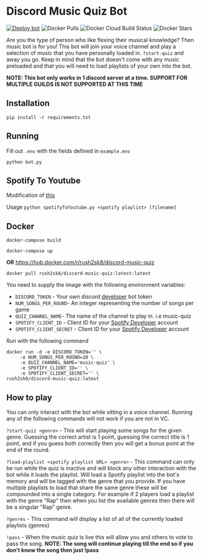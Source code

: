 # Discord Music Quiz Bot

[![Deploy bot](https://github.com/rushadantia/Discord-Music-Quiz/actions/workflows/main.yml/badge.svg?branch=master)](https://github.com/rushadantia/Discord-Music-Quiz/actions/workflows/main.yml) ![Docker Pulls](https://img.shields.io/docker/pulls/rush2sk8/discord-music-quiz) ![Docker Cloud Build Status](https://img.shields.io/docker/cloud/build/rush2sk8/discord-music-quiz) ![Docker Stars](https://img.shields.io/docker/stars/rush2sk8/discord-music-quiz) 

Are you the type of person who like flexing their musical knowledge? Then music bot is for you! This bot will join your voice channel and play a selection of music that you have personally loaded in. `?start-quiz` and away you go. Keep in mind that the bot doesn't come with any music preloaded and that you will need to load playlists of your own into the bot. 

**NOTE: This bot only works in 1 discord server at a time. SUPPORT FOR MULTIPLE GUILDS IS NOT SUPPORTED AT THIS TIME**

## Installation

`pip install -r requirements.txt`

## Running

Fill out `.env` with the fields defined in `example.env`

`python bot.py`

## Spotify To Youtube

Modification of [this](https://github.com/saulojoab/Spotify-To-Youtube)

Usage `python spotifyToYoutube.py <spotify playlist> [filename]`


## Docker 
`docker-compose build`

`docker-compose up`

**OR**
https://hub.docker.com/r/rush2sk8/discord-music-quiz

`docker pull rush2sk8/discord-music-quiz:latest:latest`

You need to supply the image with the following environment variables:

* `DISCORD_TOKEN` - Your own discord [developer](https://discord.com/developers/applications) bot token 
* `NUM_SONGS_PER_ROUND`- An integer representing the number of songs per game
* `QUIZ_CHANNEL_NAME`- The name of the channel to play in. i.e music-quiz
* `SPOTIFY_CLIENT_ID` - Client ID for your [Spotify Developer](https://developer.spotify.com/documentation/web-api/) account
* `SPOTIFY_CLIENT_SECRET` - Client ID for your [Spotify Developer](https://developer.spotify.com/documentation/web-api/) account

Run with the following command

```
docker run -d -e DISCORD_TOKEN='' \
     -e NUM_SONGS_PER_ROUND=10 \
     -e QUIZ_CHANNEL_NAME='music-quiz' \
     -e SPOTIFY_CLIENT_ID='' \
     -e SPOTIFY_CLIENT_SECRET='' \
rush2sk8/discord-music-quiz:latest
```

## How to play

You can only interact with the bot while sitting in a voice channel. Running any of the following commands will not work if you are not in VC.

`?start-quiz <genre>` - This will start playing some songs for the given genre. Guessing the correct artist is 1 point, guessing the correct title is 1 point, and if you guess both correctly then you will get a bonus point at the end of the round.

`?load-playlist <spotify playlist URL> <genre>` - This command can only be run while the quiz is inactive and will block any other interaction with the bot while it loads the playlist. Will load a Spotify playlist into the bot's memory and will be tagged with the genre that you provide. If you have multiple playlists to load that share the same genre these will be compounded into a single category. For example if 2 players load a playlist with the genre "Rap" then when you list the available genres then there will be a singular "Rap" genre. 

`?genres` - This command will display a list of all of the currently loaded playlists (genres)

`!pass` - When the music quiz is live this will allow you and others to vote to pass the song. **NOTE: The song will continue playing till the end so if you don't know the song then just !pass**



